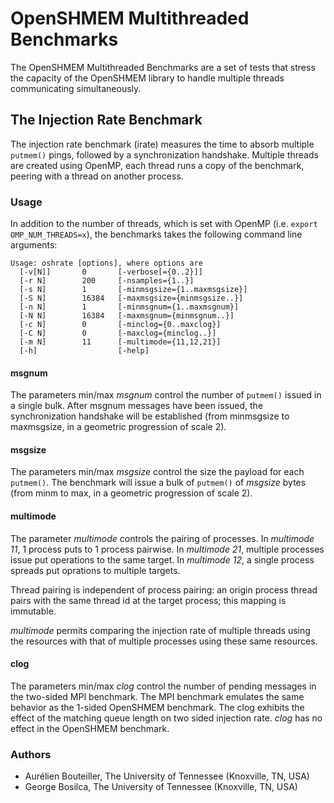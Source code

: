 OpenSHMEM Multithreaded Benchmarks
==================================

The OpenSHMEM Multithreaded Benchmarks are a set of tests that stress the capacity of the OpenSHMEM library to handle multiple threads communicating simultaneously.

The Injection Rate Benchmark
----------------------------
The injection rate benchmark (irate) measures the time to absorb multiple `putmem()` pings, followed by a synchronization handshake. Multiple threads are created using OpenMP, each thread runs a copy of the benchmark, peering with a thread on another process.

### Usage
In addition to the number of threads, which is set with OpenMP (i.e. `export OMP_NUM_THREADS=x`), the benchmarks takes the following command line arguments:
```
Usage: oshrate [options], where options are
  [-v[N]]       0       [-verbose[={0..2}]]
  [-r N]        200     [-nsamples={1..}]
  [-s N]        1       [-minmsgsize={1..maxmsgsize}]
  [-S N]        16384   [-maxmsgsize={minmsgsize..}]
  [-n N]        1       [-minmsgnum={1..maxmsgnum}]
  [-N N]        16384   [-maxmsgnum={minmsgnum..}]
  [-c N]        0       [-minclog={0..maxclog}]
  [-C N]        0       [-maxclog={minclog..}]
  [-m N]        11      [-multimode={11,12,21}]
  [-h]                  [-help]
```

#### msgnum
The parameters min/max _msgnum_ control the number of `putmem()` issued in a single bulk. After msgnum messages have been issued, the synchronization handshake will be established (from minmsgsize to maxmsgsize, in a geometric progression of scale 2).

#### msgsize
The parameters min/max _msgsize_ control the size the payload for each `putmem()`. The benchmark will issue a bulk of `putmem()` of _msgsize_ bytes (from minm to max, in a geometric progression of scale 2).

#### multimode
The parameter _multimode_ controls the pairing of processes. In _multimode 11_, 1 process puts to 1 process pairwise. In _multimode 21_, multiple processes issue put operations to the same target. In _multimode 12_, a single process spreads put oprations to multiple targets. 

Thread pairing is independent of process pairing: an origin process thread pairs with the same thread id at the target process; this mapping is immutable. 

_multimode_ permits comparing the injection rate of multiple threads using the resources with that of multiple processes using these same resources. 

#### clog
The parameters min/max _clog_ control the number of pending messages in the two-sided MPI benchmark. The MPI benchmark emulates the same behavior as the 1-sided OpenSHMEM benchmark. The clog exhibits the effect of the matching queue length on two sided injection rate. _clog_ has no effect in the OpenSHMEM benchmark.

### Authors
* Aurélien Bouteiller, The University of Tennessee (Knoxville, TN, USA)
* George Bosilca, The University of Tennessee (Knoxville, TN, USA)

